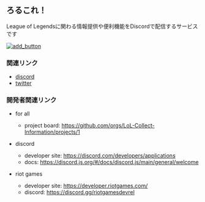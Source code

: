 ## ろるこれ！
League of Legendsに関わる情報提供や便利機能をDiscordで配信するサービスです

[![add_button](https://user-images.githubusercontent.com/68623073/232087163-80fa126d-3a6b-44de-96f8-29fe835dc0a3.png)](https://discord.com/api/oauth2/authorize?client_id=1095672312193372243&permissions=448824363072&scope=bot)

### 関連リンク
- [discord](https://discord.gg/49VRuEhkza)
- [twitter](https://twitter.com/LoLcollectInfo)


### 開発者関連リンク

- for all
  - project board: https://github.com/orgs/LoL-Collect-Information/projects/1

- discord
  - developer site: https://discord.com/developers/applications
  - docs: https://discord.js.org/#/docs/discord.js/main/general/welcome  

- riot games
  - developer site: https://developer.riotgames.com/
  - discord: https://discord.gg/riotgamesdevrel
